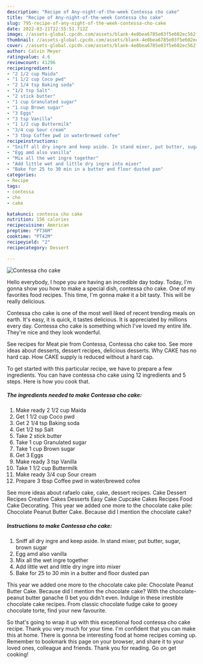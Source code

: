 ```yaml
---
description: "Recipe of Any-night-of-the-week Contessa cho cake"
title: "Recipe of Any-night-of-the-week Contessa cho cake"
slug: 795-recipe-of-any-night-of-the-week-contessa-cho-cake
date: 2022-03-21T22:55:51.712Z
image: //assets-global.cpcdn.com/assets/blank-4e0bea6785e03f5e602ec562f230caae08da540cada707380b4fe1bbebba43da.png
thumbnail: //assets-global.cpcdn.com/assets/blank-4e0bea6785e03f5e602ec562f230caae08da540cada707380b4fe1bbebba43da.png
cover: //assets-global.cpcdn.com/assets/blank-4e0bea6785e03f5e602ec562f230caae08da540cada707380b4fe1bbebba43da.png
author: Calvin Meyer
ratingvalue: 4.6
reviewcount: 41296
recipeingredient:
- "2 1/2 cup Maida"
- "1 1/2 cup Coco pwd"
- "2 1/4 tsp Baking soda"
- "1/2 tsp Salt"
- "2 stick butter"
- "1 cup Granulated sugar"
- "1 cup Brown sugar"
- "3 Eggs"
- "3 tsp Vanilla"
- "1 1/2 cup Buttermilk"
- "3/4 cup Sour cream"
- "3 tbsp Coffee pwd in waterbrewed cofee"
recipeinstructions:
- "Sniff all dry ingre and keep aside. In stand mixer, put butter, sugar, brown sugar"
- "Egg amd also vanilla"
- "Mix all the wet ingre together"
- "Add little wet and little dry ingre into mixer"
- "Bake for 25 to 30 min in a butter and floor dusted pan"
categories:
- Recipe
tags:
- contessa
- cho
- cake

katakunci: contessa cho cake 
nutrition: 156 calories
recipecuisine: American
preptime: "PT36M"
cooktime: "PT42M"
recipeyield: "2"
recipecategory: Dessert

---
```



![Contessa cho cake](//assets-global.cpcdn.com/assets/blank-4e0bea6785e03f5e602ec562f230caae08da540cada707380b4fe1bbebba43da.png)

Hello everybody, I hope you are having an incredible day today. Today, I'm gonna show you how to make a special dish, contessa cho cake. One of my favorites food recipes. This time, I'm gonna make it a bit tasty. This will be really delicious.

Contessa cho cake is one of the most well liked of recent trending meals on earth. It's easy, it is quick, it tastes delicious. It is appreciated by millions every day. Contessa cho cake is something which I've loved my entire life. They're nice and they look wonderful.

See recipes for Meat pie from Contessa, Contessa cho cake too. See more ideas about desserts, dessert recipes, delicious desserts. Why CAKE has no hard cap. How CAKE supply is reduced without a hard cap.


To get started with this particular recipe, we have to prepare a few ingredients. You can have contessa cho cake using 12 ingredients and 5 steps. Here is how you cook that.

<!--inarticleads1-->

##### The ingredients needed to make Contessa cho cake:

1. Make ready 2 1/2 cup Maida
1. Get 1 1/2 cup Coco pwd
1. Get 2 1/4 tsp Baking soda
1. Get 1/2 tsp Salt
1. Take 2 stick butter
1. Take 1 cup Granulated sugar
1. Take 1 cup Brown sugar
1. Get 3 Eggs
1. Make ready 3 tsp Vanilla
1. Take 1 1/2 cup Buttermilk
1. Make ready 3/4 cup Sour cream
1. Prepare 3 tbsp Coffee pwd in water/brewed cofee


See more ideas about rafaelo cake, cake, dessert recipes. Cake Dessert Recipes Creative Cakes Desserts Easy Cake Cupcake Cakes Recipes Food Cake Decorating. This year we added one more to the chocolate cake pile: Chocolate Peanut Butter Cake. Because did I mention the chocolate cake? 

<!--inarticleads2-->

##### Instructions to make Contessa cho cake:

1. Sniff all dry ingre and keep aside. In stand mixer, put butter, sugar, brown sugar
1. Egg amd also vanilla
1. Mix all the wet ingre together
1. Add little wet and little dry ingre into mixer
1. Bake for 25 to 30 min in a butter and floor dusted pan


This year we added one more to the chocolate cake pile: Chocolate Peanut Butter Cake. Because did I mention the chocolate cake? With the chocolate-peanut butter ganache (I bet you didn&#39;t even. Indulge in these irrestible chocolate cake recipes. From classic chocolate fudge cake to gooey chocolate torte, find your new favourite. 

So that's going to wrap it up with this exceptional food contessa cho cake recipe. Thank you very much for your time. I'm confident that you can make this at home. There is gonna be interesting food at home recipes coming up. Remember to bookmark this page on your browser, and share it to your loved ones, colleague and friends. Thank you for reading. Go on get cooking!
